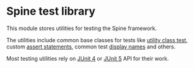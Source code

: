 # Spine test library

This module stores utilities for testing the Spine framework.

The utilities include common base classes for tests like 
[utility class test](src/main/java/io/spine/testing/UtilityClassTest.java), custom 
[assert statements](src/main/java/io/spine/testing/Verify.java), common test 
[display names](src/main/java/io/spine/testing/DisplayNames.java) and others.

Most testing utilities rely on [JUnit 4](https://junit.org/junit4/) or 
[JUnit 5](https://junit.org/junit5/) API for their work.